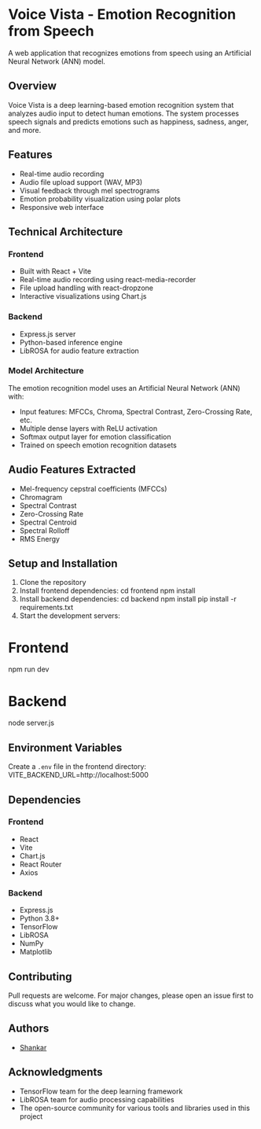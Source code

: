 # Voice Vista - Emotion Recognition from Speech

A web application that recognizes emotions from speech using an Artificial Neural Network (ANN) model.

## Overview

Voice Vista is a deep learning-based emotion recognition system that analyzes audio input to detect human emotions. The system processes speech signals and predicts emotions such as happiness, sadness, anger, and more.

## Features

- Real-time audio recording
- Audio file upload support (WAV, MP3)
- Visual feedback through mel spectrograms
- Emotion probability visualization using polar plots
- Responsive web interface

## Technical Architecture

### Frontend
- Built with React + Vite
- Real-time audio recording using react-media-recorder
- File upload handling with react-dropzone
- Interactive visualizations using Chart.js

### Backend
- Express.js server
- Python-based inference engine
- LibROSA for audio feature extraction 

### Model Architecture
The emotion recognition model uses an Artificial Neural Network (ANN) with:
- Input features: MFCCs, Chroma, Spectral Contrast, Zero-Crossing Rate, etc.
- Multiple dense layers with ReLU activation
- Softmax output layer for emotion classification
- Trained on speech emotion recognition datasets

## Audio Features Extracted
- Mel-frequency cepstral coefficients (MFCCs)
- Chromagram
- Spectral Contrast
- Zero-Crossing Rate
- Spectral Centroid
- Spectral Rolloff
- RMS Energy

## Setup and Installation

1. Clone the repository
2. Install frontend dependencies:
cd frontend
npm install
3. Install backend dependencies:
cd backend
npm install
pip install -r requirements.txt
4. Start the development servers:
# Frontend
npm run dev

# Backend
node server.js

## Environment Variables
Create a `.env` file in the frontend directory:
VITE_BACKEND_URL=http://localhost:5000

## Dependencies
### Frontend
- React
- Vite
- Chart.js
- React Router
- Axios

### Backend
- Express.js
- Python 3.8+
- TensorFlow
- LibROSA
- NumPy
- Matplotlib  

## Contributing
Pull requests are welcome. For major changes, please open an issue first to discuss what you would like to change.

## Authors
- [Shankar](https://github.com/shankar-0123)

## Acknowledgments  
- TensorFlow team for the deep learning framework
- LibROSA team for audio processing capabilities
- The open-source community for various tools and libraries used in this project

